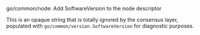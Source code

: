 go/common/node: Add SoftwareVersion to the node descriptor

This is an opaque string that is totally ignored by the consensus
layer, populated with `go/common/version.SoftwareVersion` for
diagnostic purposes.
